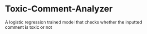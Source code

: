 # Toxic-Comment-Analyzer
A logistic regression trained model that checks whether the inputted comment is toxic or not
